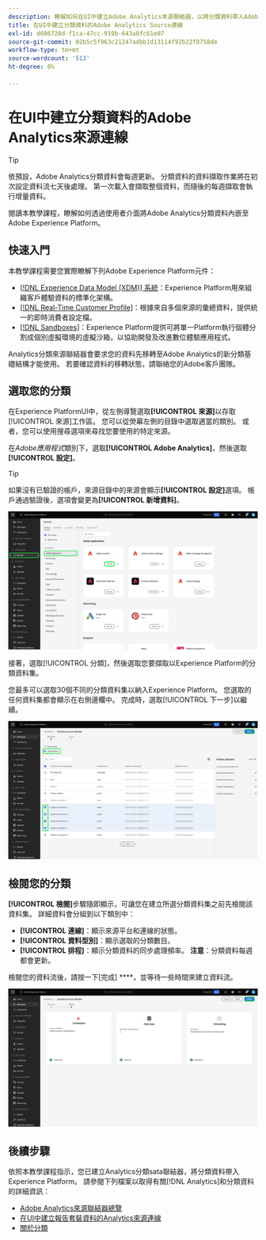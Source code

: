 ```yaml
---
description: 瞭解如何在UI中建立Adobe Analytics來源聯結器，以將分類資料帶入Adobe Experience Platform。
title: 在UI中建立分類資料的Adobe Analytics Source連線
exl-id: d606720d-f1ca-47cc-919b-643a8fc61e07
source-git-commit: 02b5c5f963c21247adbb1d13114f92b22f8758de
workflow-type: tm+mt
source-wordcount: '513'
ht-degree: 0%

---
```


# 在UI中建立分類資料的Adobe Analytics來源連線

>[!TIP]
>
>依預設，Adobe Analytics分類資料會每週更新。 分類資料的資料擷取作業將在初次設定資料流七天後處理。 第一次載入會擷取整個資料，而隨後的每週擷取會執行增量資料。

閱讀本教學課程，瞭解如何透過使用者介面將Adobe Analytics分類資料內嵌至Adobe Experience Platform。

## 快速入門

本教學課程需要您實際瞭解下列Adobe Experience Platform元件：

* [[!DNL Experience Data Model (XDM)] 系統](../../../../../xdm/home.md)：Experience Platform用來組織客戶體驗資料的標準化架構。
* [[!DNL Real-Time Customer Profile]](../../../../../profile/home.md)：根據來自多個來源的彙總資料，提供統一的即時消費者設定檔。
* [[!DNL Sandboxes]](../../../../../sandboxes/home.md)：Experience Platform提供可將單一Platform執行個體分割成個別虛擬環境的虛擬沙箱，以協助開發及改進數位體驗應用程式。

Analytics分類來源聯結器會要求您的資料先移轉至Adobe Analytics的新分類基礎結構才能使用。 若要確認資料的移轉狀態，請聯絡您的Adobe客戶團隊。

## 選取您的分類

在Experience PlatformUI中，從左側導覽選取&#x200B;**[!UICONTROL 來源]**&#x200B;以存取[!UICONTROL 來源]工作區。 您可以從熒幕左側的目錄中選取適當的類別。 或者，您可以使用搜尋選項來尋找您要使用的特定來源。

在&#x200B;*Adobe應用程式*&#x200B;類別下，選取&#x200B;**[!UICONTROL Adobe Analytics]**，然後選取&#x200B;**[!UICONTROL 設定]**。

>[!TIP]
>
>如果沒有已驗證的帳戶，來源目錄中的來源會顯示&#x200B;**[!UICONTROL 設定]**&#x200B;選項。 帳戶通過驗證後，選項會變更為&#x200B;**[!UICONTROL 新增資料]**。

![已選取Adobe Analytics來源的Experience PlatformUI中的來源目錄。](../../../../images/tutorials/create/classifications/catalog.png)

接著，選取[!UICONTROL 分類]，然後選取您要擷取以Experience Platform的分類資料集。

您最多可以選取30個不同的分類資料集以納入Experience Platform。 您選取的任何資料集都會顯示在右側邊欄中。 完成時，選取[!UICONTROL 下一步]以繼續。

![已選取數個分類資料集的「分類」頁面。](../../../../images/tutorials/create/classifications/select.png)

## 檢閱您的分類

**[!UICONTROL 檢閱]**&#x200B;步驟隨即顯示，可讓您在建立所選分類資料集之前先檢閱該資料集。 詳細資料會分組到以下類別中：

* **[!UICONTROL 連線]**：顯示來源平台和連線的狀態。
* **[!UICONTROL 資料型別]**：顯示選取的分類數目。
* **[!UICONTROL 排程]**：顯示分類資料的同步處理頻率。 **注意**：分類資料每週都會更新。

檢閱您的資料流後，請按一下[完成] ****，並等待一些時間來建立資料流。

![Adobe Analytics分類資料的檢閱頁面。](../../../../images/tutorials/create/classifications/review.png)

## 後續步驟

依照本教學課程指示，您已建立Analytics分類sata聯結器，將分類資料帶入Experience Platform。 請參閱下列檔案以取得有關[!DNL Analytics]和分類資料的詳細資訊：

* [Adobe Analytics來源聯結器總覽](../../../../connectors/adobe-applications/analytics.md)
* [在UI中建立報告套裝資料的Analytics來源連線](./analytics.md)
* [關於分類](https://experienceleague.adobe.com/docs/analytics/components/classifications/c-classifications.html)
